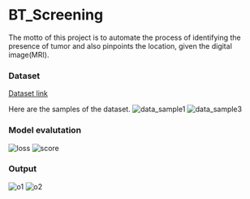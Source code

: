 ﻿# BT_Screening
 
 The motto of this project is to automate the process of identifying the presence of tumor and also pinpoints the location, given the digital image(MRI).
 
 ### Dataset
 
 [Dataset link](https://www.kaggle.com/mateuszbuda/lgg-mri-segmentation)
 
 Here are the samples of the dataset.
 ![data_sample1](https://user-images.githubusercontent.com/37323998/118760474-7dc81c80-b890-11eb-89e6-43def70140c6.PNG)
![data_sample3](https://user-images.githubusercontent.com/37323998/118760481-7ef94980-b890-11eb-9b8f-9d4c9abeff8c.PNG)


### Model evalutation
![loss](https://user-images.githubusercontent.com/37323998/118761078-6ccbdb00-b891-11eb-8156-7382f8412ca3.PNG)
![score](https://user-images.githubusercontent.com/37323998/118761081-6dfd0800-b891-11eb-8c40-76e539a6b7de.PNG)

### Output

![o1](https://user-images.githubusercontent.com/37323998/118761044-5e7dbf00-b891-11eb-803b-39351876b1f3.PNG)
![o2](https://user-images.githubusercontent.com/37323998/118761165-908f2100-b891-11eb-88bd-20ca7808a0c4.PNG)




